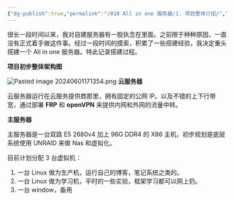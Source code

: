 ```yaml
---
{"dg-publish":true,"permalink":"/010 All in one 服务器/1. 项目整体介绍/","dgPassFrontmatter":true,"created":"2024-06-01T16:37:23.880+08:00","updated":"2024-06-01T17:39:12.041+08:00"}
---
```


很长一段时间以来，我对自建服务器有一股执念在里面。之前限于种种原因，一直没有正式着手做这件事。经过一段时间的摸索，积累了一些搭建经验，我决定重头搭建一个 All in one 服务器。特此记录搭建过程。

**项目初步整体架构图**

![Pasted image 20240601171354.png](/img/user/$/$Sys999%20Attachment/Pasted%20image%2020240601171354.png)
**云服务器**

云服务器运行在云服务提供商那里，拥有固定的公网 IP。以及不错的上下行带宽，通过部署 **FRP** 和 **openVPN** 来提供内网和外网的流量中转。

**主服务器**

主服务器是一台双路  E5 2680v4 加上 96G DDR4 的 X86 主机，初步规划是底层系统使用 UNRAID 来做 Nas 和虚拟化。

目前计划分配 3 台虚拟机：
1. 一台 Linux 做为生产机，运行自己的博客，笔记系统之类的。
2. 一台 Linux 做为学习机，平时的一些实验，框架学习都可以网上扔。
3. 一台 window，备用